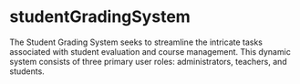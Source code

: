 # studentGradingSystem
The Student Grading System seeks to streamline the intricate tasks associated with student evaluation and course management. This dynamic system consists of three primary user roles: administrators, teachers, and students.
